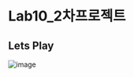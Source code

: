 # Lab10_2차프로젝트
## Lets Play
![image](https://github.com/APP-iOS5th/Lab10-Arcade/assets/79854784/ea590e5d-eafd-43ea-90a2-920058e9aae9)
